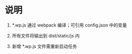 # 说明

1.  \*.wp.js 通过 webpack 编译；可引用 config.json 中的变量

2.  所有文件将输出到 dist/static/js 内

3.  新增 \*.wp.js 文件需重新启动任务
